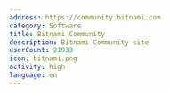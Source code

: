 ```yaml
---
address: https://community.bitnami.com
category: Software
title: Bitnami Community
description: Bitnami Community site
userCount: 21933
icon: bitnami.png
activity: high
language: en
---
```

